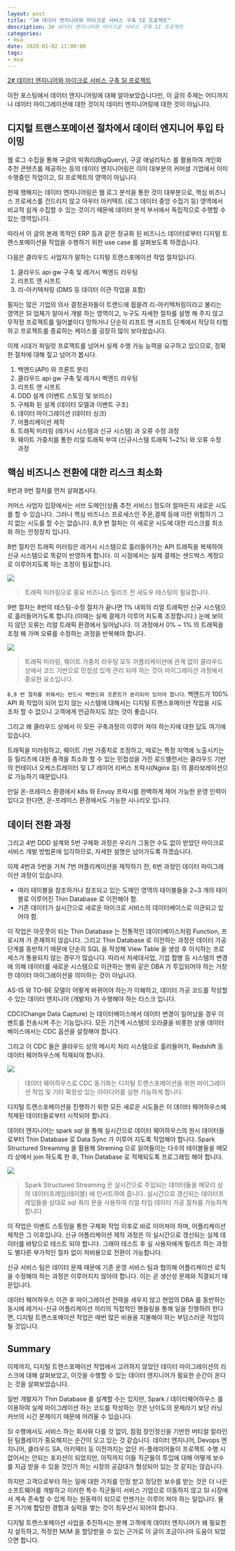 ```yaml
---
layout: post
title: "3# 데이터 엔지니어와 마이크로 서비스 구축 SI 프로젝트"
description: 3# 데이터 엔지니어와 마이크로 서비스 구축 SI 프로젝트
categories:
- msa
date: 2020-01-02 11:00:00
tags:
- msa
---
```


[2# 데이터 엔지니어와 마이크로 서비스 구축 SI 프로젝트](https://megazonedsg.github.io/data-engineer-and-msa-2/)

이전 포스팅에서 데이터 엔지니어링에 대해 알아보았습니다만, 이 글의 주제는 어디까지나 데이터 마이그레이션에 대한 것이지 데이터 엔지니어링에 대한 것이 아닙니다. 

## 디지털 트랜스포메이션 절차에서 데이터 엔지니어 투입 타이밍

웹 로그 수집을 통해 구글의 빅쿼리(BigQuery), 구글 애널리틱스 를 활용하여 개인화 추천 콘텐츠를 제공하는 등의 데이터 엔지니어링은 이미 대부분의 커머셜 기업에서 이미 수행중인 작업이고, SI 프로젝트의 영역이 아닙니다. 

현재 행해지는 데이터 엔지니어링은 웹 로그 분석을 통한 것이 대부분으로, 핵심 비즈니스 프로세스를 건드리지 않고 아우터 아키텍트 (로그 데이터 중앙 수집기 등) 영역에서 비교적 쉽게 수집할 수 있는 것이기 때문에 데이터 분석 부서에서 독립적으로 수행할 수 있는 영역입니다.

따라서 이 글의 본래 목적인 ERP 등과 같은 정규화 된 비즈니스 데이터로부터 디지털 트랜스포메이션을 작업을 수행하기 위한 use case 를 살펴보도록 하겠습니다.

다음은 클라우드 사업자가 말하는 디지털 트랜스포메이션 작업 절차입니다.

1. 클라우드 api gw 구축 및 레거시 벡엔드 라우팅
2. 리프트 앤 시프트
3. 리-아키텍처링 (DMS 등 데이터 이관 작업을 포함)

필자는 많은 기업의 의사 결정권자들이 트랜드에 휩쓸려 리-아키텍처링이라고 불리는 영역은 SI 업체가 알아서 개발 하는 영역이고, 누구도 자세한 절차를 설명 해 주지 않고 무작정 프로젝트를 밀어붙이다 망하거나 단순히 리프트 앤 시프트 단계에서 적당히 타협하고 프로젝트를 종료하는 케이스를 굉장히 많이 보아왔습니다.

이제 시대가 파일럿 프로젝트를 넘어서 실제 수행 가능 능력을 요구하고 있으므로, 정확한 절차에 대해 짚고 넘어가 봅시다.

1. 백엔드(API) 와 프론트 분리
2. 클라우드 api gw 구축 및 레거시 벡엔드 라우팅
3. 리프트 앤 시프트
4. DDD 설계 (이벤트 스토밍 및 보리스)
5. 구체화 된 설계 (데이터 모델과 이벤트 구조)
6. 데이터 마이그레이션 (데이터 싱크)
7. 어플리케이션 제작
8. 트래픽 미러링 (레거시 시스템과 신규 시스템) 과 오류 수정 과정
9. 웨이트 가중치를 통한 리얼 트래픽 부여 (신규시스템 트래픽 1~2%) 와 오류 수정 과정

## 핵심 비즈니스 전환에 대한 리스크 최소화

8번과 9번 절차를 먼저 살펴봅시다. 

커머스 사업자 입장에서는 서브 도메인(상품 추천 서비스) 정도야 얼마든지 새로운 시도를 할 수 있습니다. 그러나 핵심 비즈니스 프로세스인 주문,결제 등에 이런 위험하기 그지 없는 시도를 할 수는 없습니다. 8,9 번 절차는 이 새로운 시도에 대한 리스크를 최소화 하는 안정장치 입니다. 

8번 절차인 트래픽 미러링은 레거시 시스템으로 흘러들어가는 API 트래픽을 복제하여 신규 시스템으로 똑같이 반영하게 합니다.
이 시점에서는 실제 결제는 샌드박스 계정으로 이루어지도록 하는 조정이 필요합니다.

![](https://www.javacodegeeks.com/wp-content/uploads/2018/02/httpbindemo-1.png)

> 트래픽 미러링으로 중요 비즈니스 릴리즈 전 새도우 테스팅이 필요합니다.

9번 절차는 8번의 테스팅-수정 절차가 끝나면 1% 내외의 리얼 트래픽만 신규 시스템으로 흘러들어가도록 합니다.(이때는 실제 결제가 이루어 지도록 조정합니다.) 눈에 보이지 않던 오류는 리얼 트래픽 환경에서 일어납니다. 이 과정에서 0% ~ 1% 의 트래픽을 조정 해 가며 오류를 수정하는 과정을 반복해야 합니다.

![](https://d2908q01vomqb2.cloudfront.net/cb4e5208b4cd87268b208e49452ed6e89a68e0b8/2016/10/26/Upgrades_Image1.jpeg)

> 트래픽 미러링, 웨이트 가중치 라우팅 모두 어플리케이션에 관계 없이 클라우드 상에서 코드 기반으로 민첩성 있게 관리 되야 하는 것이 마이그레이션 과정에서 중요한 요소입니다. 

`8,9 번 절차를 위해서는 반드시 백엔드와 프론트가 분리되어 있어야 합니다`. 백엔드가 100% API 화 작업이 되어 있지 않는 시스템에 대해서는 디지털 트랜스포메이션 작업을 시도 조차 할 수 없으니 고객에게 언급하지도 않는 것이 좋습니다.

그리고 왜 클라우드 상에서 이 모든 구축과정이 이루어 져야 하는지에 대한 답도 여기에 있습니다. 

트래픽을 미러링하고, 웨이트 기반 가중치로 조정하고, 때로는 특정 지역에 노출시키는 등 릴리즈에 대한 충격을 최소화 할 수 있는 민첩성을 가진 로드밸런서는 클라우드 기반의 컨테이너 오케스트레이터 및 L7 레이어 리버스 프락시(Nginx 등) 의 콜라보레이션으로 가능하기 때문입니다.

만일 온-프레미스 환경에서 k8s 와 Envoy 프락시를 완벽하게 제어 가능한 운영 인력이 있다고 한다면, 온-프레미스 환경에서도 가능한 시나리오 입니다.

## 데이터 전환 과정

그리고 4번 DDD 설계와 5번 구체화 과정은 우리가 그동안 수도 없이 받았던 마이크로 서비스 개발 방법론에 입각하므로, 자세한 설명은 넘어가도록 하겠습니다.

이제 4번과 5번을 거쳐 7번 어플리케이션을 제작하기 전, 6번 과정인 데이터 마이그레이션 과정이 있습니다.

- 여러 테이블을 참조하거나 참조되고 있는 도메인 영역의 테이블들을 2~3 개의 테이블로 이루어진 Thin Database 로 이전해야 함.
- 기존 데이터가 실시간으로 새로운 마이크로 서비스의 데이터베이스로 이관되고 있어야 함.

이 작업은 아웃풋이 되는 Thin Database 는 전통적인 데이터베이스처럼 Function, 프로시져 가 존재하지 않습니다.
그리고 Thin Database 로 이전하는 과정은 데이터 가공 단계를 동반하기 때문에 단순히 SQL 을 작성해 View Table 을 생성 후 이식하는 프로세스가 통용되지 않는 경우가 많습니다.
따라서 차세대사업, 기업 합병 등 시스템의 변경에 의해 데이터를 새로운 시스템으로 이관하는 행위 같은 DBA 가 투입되어야 하는 거창한 데이터 마이그레이션을 의미하는 것이 아닙니다.

AS-IS 와 TO-BE 모델이 어떻게 바뀌어야 하는가 이해하고, 데이터 가공 코드를 작성할 수 있는 데이터 엔지니어 (개발자) 가 수행해야 하는 타스크 입니다.

CDC(Change Data Capture) 는 데이터베이스에서 데이터 변경이 일어났을 경우 이벤트를 전송시켜 주는 기능입니다.
모든 기간계 시스템의 오라클을 비롯한 상용 데이터베이스에서는 CDC 옵션을 설정해야 합니다.

그리고 이 CDC 들은 클라우드 상의 메시지 처리 시스템으로 흘러들어가, Redshift 등 데이터 웨어하우스에 적재되야 합니다.

![](https://d2908q01vomqb2.cloudfront.net/b6692ea5df920cad691c20319a6fffd7a4a766b8/2019/06/28/A.png)

> 데이터 웨어하우스로 CDC 동기화는 디지털 트랜스포메이션을 위한 마이그레이션 작업 및 기타 확장성 있는 아이디어를 실현 가능하게 합니다.

디지털 트랜스포메이션을 진행하기 위한 모든 새로운 시도들은 이 데이터 웨어하우스에 적재된 데이터들로부터 시작되야 합니다.

데이터 엔지니어는 spark sql 을 통해 실시간으로 데이터 웨어하우스의 원시 데이터들로부터 Thin Database 로 Data Sync 가 이루어 지도록 작업해야 합니다.
Spark Structured Streaming 을 활용해 Streming 으로 읽어들이는 다수의 테이블들을 메모리 상에서 join 하도록 한 후, Thin Database 로 적재되도록 프로그래밍 해야 합니다.

![](https://databricks.com/wp-content/uploads/2016/07/image01-1.png)

> Spark Structured Streaming 은 실시간으로 주입되는 데이터들을 메모리 상의 데이터프레임(테이블) 에 인서트하여 줍니다. 실시간으로 갱신되는 데이터프레임들을 상대로 sql 쿼리 문을 사용하여 리얼 타임 데이터 가공 절차를 가능하게 합니다.

이 작업은 이벤트 스토밍을 통한 구체화 작업 이후로 바로 이어져야 하며, 어플리케이션 제작은 그 이후입니다.
신규 어플리케이션 제작 과정은 이 실시간으로 갱신되는 실제 데이터를 바탕으로 테스트 되야 합니다.
그래야 테스트 후 실 사용자에게 릴리즈 하는 과정도 별다른 부가적인 절차 없이 저비용으로 전환이 가능합니다.

신규 서비스 팀은 데이터 문제 때문에 기존 운영 서비스 팀과 협의해 어플리케이션 로직을 수정해야 하는 과정은 이루어지지 않아야 합니다. 이는 곧 생산성 문제와 직결되기 때문입니다.

데이터 웨어하우스 이관 후 마이그레이션 전략을 세우지 않고 현업의 DBA 를 동반하는 동시에 레거시-신규 어플리케이션 끼리의 직접적인 핸들링을 통해 일을 진행하려 한다면, 디지털 트랜스포메이션 작업은 매번 많은 비용을 지불해야 하는 부담스러운 작업이 될 것입니다.

## Summary

이제까지, 디지털 트랜스포메이션 작업에서 고려하지 않았던 데이터 마이그레이션의 리스크에 대해 살펴보았고, 이것을 수행할 수 있는 데이터 엔지니어가 필요한 순간이 온다는 것을 살펴보았습니다.

일반 개발자가 Thin Database 를 설계할 수는 있지만, Spark / 데이터웨어하우스 를 이용하여 실제 마이그레이션 하는 코드를 작성하는 것은 난이도의 문제라기 보단 러닝 커브의 시간 문제이기 때문에 어려울 수 있습니다.

SI 수행에서도 서비스 하는 회사와 다를 것 없이, 점점 장인정신을 기반한 버티컬 얼라인된 팀플레이가 중요해지는 순간이 오고 있는 것 같습니다. 데이터 엔지니어, Devops 엔지니어, 클라우드 SA, 아키텍터 등 이전까지는 없던 키-플레이어들이 프로젝트 수행 시 없어서는 안되는 포지션이 되었지만, 아직까지 이들 직군들의 투입에 대해 어떻게 보수를 지급 받을 수 있을 것인가 하는 시장의 공감대가 형성되어 있는 것 같지는 않습니다. 

하지만 고객으로부터 하는 일에 대한 가치를 인정 받고 정당한 보수를 받는 것은 더 나은 소프트웨어를 개발하고 이러한 특수 직군들이 서비스 기업으로 이동하지 않고 SI 시장에서 계속 존속할 수 있게 하는 원동력이 되므로 언젠가는 이루어 져야 하는 일입니다. 물론 거기에 합당한 경험과 실력을 쌓는 것이 최우선시 되어야 합니다.

디지털 트랜스포메이션 사업을 추진하시는 분께 고객에게 데이터 엔지니어가 왜 필요한지 설득하고, 적정한 M/M 을 할당받을 수 있는 근거로 이 글이 조금이나마 도움이 되었으면 합니다.
